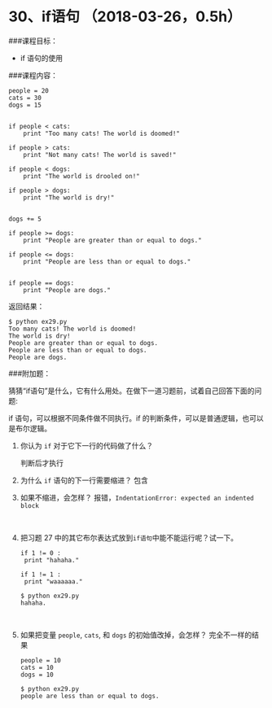 # 30、if语句 （2018-03-26，0.5h）



###课程目标：

* if 语句的使用



###课程内容：

```
people = 20
cats = 30
dogs = 15


if people < cats:
    print "Too many cats! The world is doomed!"

if people > cats:
    print "Not many cats! The world is saved!"

if people < dogs:
    print "The world is drooled on!"

if people > dogs:
    print "The world is dry!"


dogs += 5

if people >= dogs:
    print "People are greater than or equal to dogs."

if people <= dogs:
    print "People are less than or equal to dogs."


if people == dogs:
    print "People are dogs."
```

返回结果：

```
$ python ex29.py
Too many cats! The world is doomed!
The world is dry!
People are greater than or equal to dogs.
People are less than or equal to dogs.
People are dogs.
```



###附加题：



猜猜“if语句”是什么，它有什么用处。在做下一道习题前，试着自己回答下面的问题:

if 语句，可以根据不同条件做不同执行。if 的判断条件，可以是普通逻辑，也可以是布尔逻辑。



1. 你认为 `if` 对于它下一行的代码做了什么？

   判断后才执行
   ​

2. 为什么 `if` 语句的下一行需要缩进？
   包含
   ​

3. 如果不缩进，会怎样？
   报错，`IndentationError: expected an indented block`

   ​

4. 把习题 27 中的其它布尔表达式放到`if语句`中能不能运行呢？试一下。

   ```
   if 1 != 0 :
   	print "hahaha."

   if 1 != 1 :
   	print "waaaaaa."

   $ python ex29.py
   hahaha.
   ```

   ​

5. 如果把变量 `people`, `cats`, 和 `dogs` 的初始值改掉，会怎样？
   完全不一样的结果

   ```
   people = 10
   cats = 10
   dogs = 10 

   $ python ex29.py
   people are less than or equal to dogs.
   ```

   ​